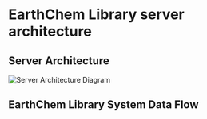 # EarthChem Library server architecture
## Server Architecture
![Server Architecture Diagram](https://github.com/earthchem/ecl-doc/blob/gh-pages/arch_design/ECLSystemServerArchitecture.png)

## EarthChem Library System Data Flow
